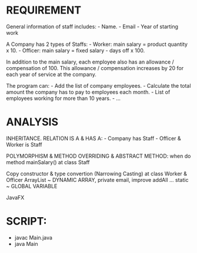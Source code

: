 # REQUIREMENT
  General information of staff includes:
    - Name.
    - Email
    - Year of starting work 

  A Company has 2 types of Staffs:
    - Worker:   main salary = product quantity x 10.
    - Officer:  main salary = fixed salary - days off x 100.

  In addition to the main salary, each employee also has an allowance / compensation of 100.
  This allowance / compensation increases by 20 for each year of service at the company. 

  The program can:
    - Add the list of company employees.
    - Calculate the total amount the company has to pay to employees each month.
    - List of employees working for more than 10 years.
    - ...

# ANALYSIS
  INHERITANCE. RELATION IS A & HAS A:
    - Company has Staff
    - Officer & Worker is Staff

  POLYMORPHISM & METHOD OVERRIDING & ABSTRACT METHOD: when do method mainSalary() at class Staff

  Copy constructor & type convertion (Narrowing Casting) at class Worker & Officer
  ArrayList ~ DYNAMIC ARRAY, private email, improve addAll ...
  static ~ GLOBAL VARIABLE

  JavaFX

# SCRIPT:
  - javac Main.java
  - java Main